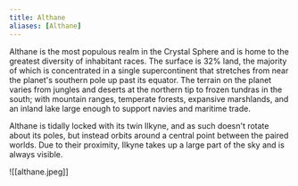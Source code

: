 ```yaml
---
title: Althane
aliases: [Althane]
---
```


Althane is the most populous realm in the Crystal Sphere and is home to the greatest diversity of inhabitant races. The surface is 32% land, the majority of which is concentrated in a single supercontinent that stretches from near the planet's southern pole up past its equator. The terrain on the planet varies from jungles and deserts at the northern tip to frozen tundras in the south; with mountain ranges, temperate forests, expansive marshlands, and an inland lake large enough to support navies and maritime trade.

Althane is tidally locked with its twin Ilkyne, and as such doesn't rotate about its poles, but instead orbits around a central point between the paired worlds. Due to their proximity, Ilkyne takes up a large part of the sky and is always visible.

![[althane.jpeg]]